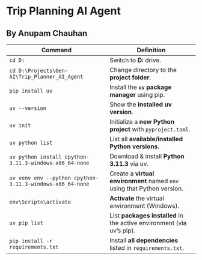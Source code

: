 # Trip Planning AI Agent
## By Anupam Chauhan



| Command                                                   | Definition                                                              |
| --------------------------------------------------------- | ----------------------------------------------------------------------- |
| `cd D:`                                                   | Switch to **D:** drive.                                                 |
| `cd D:\Projects\Gen-AI\Trip_Planner_AI_Agent`             | Change directory to the **project folder**.                             |
| `pip install uv`                                          | Install the **`uv` package manager** using pip.                         |
| `uv --version`                                            | Show the **installed uv version**.                                      |
| `uv init`                                                 | Initialize a **new Python project** with `pyproject.toml`.              |
| `uv python list`                                          | List all **available/installed Python versions**.                       |
| `uv python install cpython-3.11.3-windows-x86_64-none`    | Download & install **Python 3.11.3** via uv.                            |
| `uv venv env --python cpython-3.11.3-windows-x86_64-none` | Create a **virtual environment** named `env` using that Python version. |
| `env\Scripts\activate`                                    | **Activate** the virtual environment (Windows).                         |
| `uv pip list`                                             | List **packages installed** in the active environment (via uv’s pip).   |
| `pip install -r requirements.txt`                         | Install **all dependencies** listed in `requirements.txt`.              |
